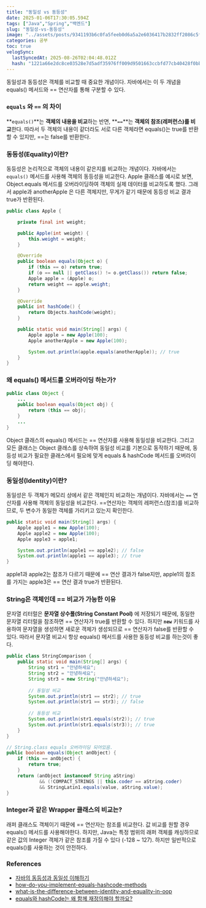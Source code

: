 ```yaml
---
title: "동일성 vs 동등성"
date: 2025-01-06T17:30:05.594Z
tags: ["Java","Spring","백엔드"]
slug: "동일성-vs-동등성"
image: "../assets/posts/9341193b6c0fa5feeb0d6a5a2e6036417b2832ff2086c5f2db6342c0add59f7a.png"
categories: 공부
toc: true
velogSync:
  lastSyncedAt: 2025-08-26T02:04:48.012Z
  hash: "1221a66e2dc8ce03528e7d5adf35976ff009d9501663ccbfd77cb40428f0bbf9"
---
```


동일성과 동등성은 객체를 비교할 때 중요한 개념이다. 자바에서는 이 두 개념을 equals() 메서드와 == 연산자를 통해 구분할 수 있다.

### `equals` 와 `==` 의 차이
**`equals()`**는 **객체의 내용을 비교**하는 반면, **`==`**는 **객체의 참조(레퍼런스)를 비교**한다. 따라서 두 객체의 내용이 같더라도 서로 다른 객체라면 equals()는 true를 반환할 수 있지만, ==는 false를 반환한다.

### 동등성(Equality)이란?
동등성은 논리적으로 객체의 내용이 같은지를 비교하는 개념이다. 자바에서는 `equals()` 메서드를 사용해 객체의 동등성을 비교한다. Apple 클래스를 예시로 보면, Object.equals 메서드를 오버라이딩하여 객체의 실제 데이터를 비교하도록 했다. 그래서 apple과 anotherApple 은 다른 객체지만, 무게가 같기 때문에 동등성 비교 결과 true가 반환된다.

```java
public class Apple {

    private final int weight;

    public Apple(int weight) {
        this.weight = weight;
    }

    @Override
    public boolean equals(Object o) {
        if (this == o) return true;
        if (o == null || getClass() != o.getClass()) return false;
        Apple apple = (Apple) o;
        return weight == apple.weight;
    }

    @Override
    public int hashCode() {
        return Objects.hashCode(weight);
    }

    public static void main(String[] args) {
        Apple apple = new Apple(100);
        Apple anotherApple = new Apple(100);

        System.out.println(apple.equals(anotherApple)); // true
    }
}

```

### 왜 equals() 메서드를 오버라이딩 하는가?
```java
public class Object {
    ...
    public boolean equals(Object obj) {
        return (this == obj);
    }
    ...
}

```

Object 클래스의 equals() 메서드는 == 연산자를 사용해 동일성을 비교한다. 그리고 모든 클래스는 Object 클래스를 상속하여 동일성 비교를 기본으로 동작하기 때문에, 동등성 비교가 필요한 클래스에서 필요에 맞게 equals & hashCode 메서드를 오버라이딩 해야한다. 

### 동일성(Identity)이란?
동일성은 두 객체가 메모리 상에서 같은 객체인지 비교하는 개념이다. 자바에서는 `==` 연산자를 사용해 객체의 동일성을 비교한다. ==연산자는 객체의 레퍼런스(참조)를 비교하므로, 두 변수가 동일한 객체를 가리키고 있는지 확인한다.

```java
public static void main(String[] args) {
    Apple apple1 = new Apple(100);
    Apple apple2 = new Apple(100);
    Apple apple3 = apple1;

    System.out.println(apple1 == apple2); // false
    System.out.println(apple1 == apple3); // true
}

```

apple1과 apple2는 참조가 다르기 때문에 == 연산 결과가 false지만, apple1의 참조를 가지는 apple3은 == 연산 결과 true가 반환된다.

### String은 객체인데 == 비교가 가능한 이유
문자열 리터럴은 **문자열 상수풀(String Constant Pool)** 에 저장되기 때문에, 동일한 문자열 리터럴을 참조하면 == 연산자가 true를 반환할 수 있다. 하지만 **`new`** 키워드를 사용하여 문자열을 생성하면 새로운 객체가 생성되므로 == 연산자가 false를 반환할 수 있다. 따라서 문자열 비교시 항상 equals() 메서드를 사용한 동등성 비교를 하는것이 좋다.

```java
public class StringComparison {
    public static void main(String[] args) {
        String str1 = "안녕하세요";
        String str2 = "안녕하세요";
        String str3 = new String("안녕하세요");
        
        // 동일성 비교
        System.out.println(str1 == str2); // true
        System.out.println(str1 == str3); // false
        
        // 동등성 비교
        System.out.println(str1.equals(str2)); // true
        System.out.println(str1.equals(str3)); // true
    }
}

// String.class equals 오버라이딩 되어있음.
public boolean equals(Object anObject) {
    if (this == anObject) {
        return true;
    }
    return (anObject instanceof String aString)
            && (!COMPACT_STRINGS || this.coder == aString.coder)
            && StringLatin1.equals(value, aString.value);
}

```

 ### Integer과 같은 Wrapper 클래스의 비교는?
 래퍼 클래스도 객체이기 때문에 == 연산자는 참조를 비교한다. 값 비교를 원할 경우 equals() 메서드를 사용해야한다. 하지만, Java는 특정 범위의 래퍼 객체를 캐싱하므로 같은 값의 Integer 객체가 같은 참조를 가질 수 있다 (-128 ~ 127). 하지만 일반적으로 equals()를 사용하는 것이 안전하다.
 
 ### References
- [자바의 동등성과 동일성 이해하기](https://f-lab.kr/insight/understanding-equality-and-identity-in-java)
- [how-do-you-implement-equals-hashcode-methods](https://www.linkedin.com/advice/0/how-do-you-implement-equals-hashcode-methods)
- [what-is-the-difference-between-identity-and-equality-in-oop](https://stackoverflow.com/questions/1692863/what-is-the-difference-between-identity-and-equality-in-oop)
- [equals와 hashCode는 왜 함께 재정의해야 할까요?](https://www.maeil-mail.kr/question/70)